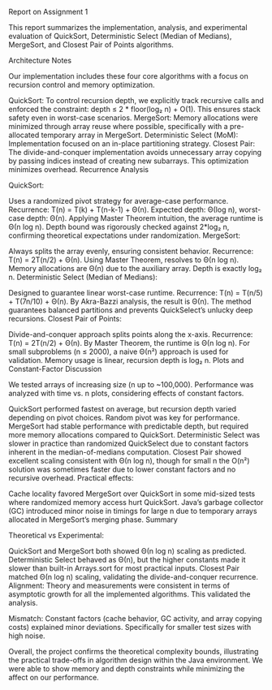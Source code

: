 Report on Assignment 1

This report summarizes the implementation, analysis, and experimental evaluation of QuickSort, Deterministic Select (Median of Medians), MergeSort, and Closest Pair of Points algorithms.

Architecture Notes

Our implementation includes these four core algorithms with a focus on recursion control and memory optimization.

QuickSort: To control recursion depth, we explicitly track recursive calls and enforced the constraint: depth ≤ 2 * floor(log₂ n) + O(1). This ensures stack safety even in worst-case scenarios.
MergeSort: Memory allocations were minimized through array reuse where possible, specifically with a pre-allocated temporary array in MergeSort.
Deterministic Select (MoM): Implementation focused on an in-place partitioning strategy.
Closest Pair: The divide-and-conquer implementation avoids unnecessary array copying by passing indices instead of creating new subarrays. This optimization minimizes overhead.
Recurrence Analysis

QuickSort:

Uses a randomized pivot strategy for average-case performance.
Recurrence: T(n) = T(k) + T(n-k-1) + Θ(n). Expected depth: Θ(log n), worst-case depth: Θ(n).
Applying Master Theorem intuition, the average runtime is Θ(n log n).
Depth bound was rigorously checked against 2*log₂ n, confirming theoretical expectations under randomization.
MergeSort:

Always splits the array evenly, ensuring consistent behavior.
Recurrence: T(n) = 2T(n/2) + Θ(n).
Using Master Theorem, resolves to Θ(n log n). Memory allocations are Θ(n) due to the auxiliary array.
Depth is exactly log₂ n.
Deterministic Select (Median of Medians):

Designed to guarantee linear worst-case runtime.
Recurrence: T(n) = T(n/5) + T(7n/10) + Θ(n).
By Akra-Bazzi analysis, the result is Θ(n).
The method guarantees balanced partitions and prevents QuickSelect’s unlucky deep recursions.
Closest Pair of Points:

Divide-and-conquer approach splits points along the x-axis.
Recurrence: T(n) = 2T(n/2) + Θ(n).
By Master Theorem, the runtime is Θ(n log n).
For small subproblems (n ≤ 2000), a naive Θ(n²) approach is used for validation.
Memory usage is linear, recursion depth is log₂ n.
Plots and Constant-Factor Discussion

We tested arrays of increasing size (n up to ~100,000). Performance was analyzed with time vs. n plots, considering effects of constant factors.

QuickSort performed fastest on average, but recursion depth varied depending on pivot choices. Random pivot was key for performance.
MergeSort had stable performance with predictable depth, but required more memory allocations compared to QuickSort.
Deterministic Select was slower in practice than randomized QuickSelect due to constant factors inherent in the median-of-medians computation.
Closest Pair showed excellent scaling consistent with Θ(n log n), though for small n the O(n²) solution was sometimes faster due to lower constant factors and no recursive overhead.
Practical effects:

Cache locality favored MergeSort over QuickSort in some mid-sized tests where randomized memory access hurt QuickSort.
Java’s garbage collector (GC) introduced minor noise in timings for large n due to temporary arrays allocated in MergeSort’s merging phase.
Summary

Theoretical vs Experimental:

QuickSort and MergeSort both showed Θ(n log n) scaling as predicted.
Deterministic Select behaved as Θ(n), but the higher constants made it slower than built-in Arrays.sort for most practical inputs.
Closest Pair matched Θ(n log n) scaling, validating the divide-and-conquer recurrence.
Alignment: Theory and measurements were consistent in terms of asymptotic growth for all the implemented algorithms. This validated the analysis.

Mismatch: Constant factors (cache behavior, GC activity, and array copying costs) explained minor deviations. Specifically for smaller test sizes with high noise.

Overall, the project confirms the theoretical complexity bounds, illustrating the practical trade-offs in algorithm design within the Java environment. We were able to show memory and depth constraints while minimizing the affect on our performance.

